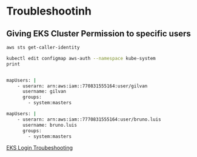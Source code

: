 # Troubleshootinh

## Giving EKS Cluster Permission to specific users

```sh
aws sts get-caller-identity

kubectl edit configmap aws-auth --namespace kube-system
print


mapUsers: |
    - userarn: arn:aws:iam::770831555164:user/gilvan
      username: gilvan
      groups:
        - system:masters

mapUsers: |
    - userarn: arn:aws:iam::7770831555164:user/bruno.luis
      username: bruno.luis
      groups:
        - system:masters
```

[EKS Login Troubeshooting](https://aws.amazon.com/pt/premiumsupport/knowledge-center/eks-api-server-unauthorized-error/)
